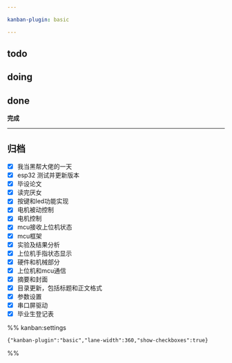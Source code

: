 ```yaml
---

kanban-plugin: basic

---
```


## todo



## doing



## done

**完成**


***

## 归档

- [x] 我当黑帮大佬的一天
- [x] esp32 测试并更新版本
- [x] 毕设论文
- [x] 读完厌女
- [x] 按键和led功能实现
- [x] 电机被动控制
- [x] 电机控制
- [x] mcu接收上位机状态
- [x] mcu框架
- [x] 实验及结果分析
- [x] 上位机手指状态显示
- [x] 硬件和机械部分
- [x] 上位机和mcu通信
- [x] 摘要和封面
- [x] 目录更新，包括标题和正文格式
- [x] 参数设置
- [x] 串口屏驱动
- [x] 毕业生登记表

%% kanban:settings
```
{"kanban-plugin":"basic","lane-width":360,"show-checkboxes":true}
```
%%
